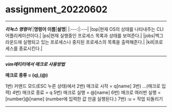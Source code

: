 # assignment_20220602
***

***리눅스 명령어***
|**명령어 이름**|**설명**|
|:---:|:---|
|top|현재 OS의 상태를 나타내주는 CLI 어플리케이션이다.|
|ps|현재 실행중인 프로세스 목록과 상태를 보여준다.|
|jobs|백그라운드에 실행되고 있는 프로세스나 중지된 프로세스의 목록을 출력해준다.|
|kill|프로세스를 종료시킨다.|

***

***vim에티터에서 매크로 사용방법***

**매크로 종류 = (q),(@)**

1번) 커맨드 모드(ESC 누른 상태)에서
2번) 매크로 시작 = q[name]
3번) ...(매크로 입력)
4번) 매크로 종료 = q
5번) 매크로 실행 = @[name]
6번) 매크로 여러번 실행 = [number]@[name] (number에 입력한 값 만큼 실행된다.)
7번) :u = 작업 되돌리기

***

